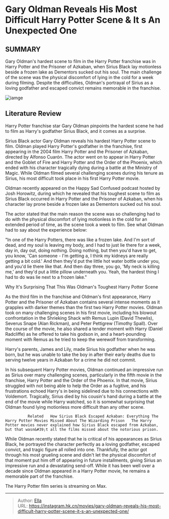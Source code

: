 # Gary Oldman Reveals His Most Difficult Harry Potter Scene &amp; It s An Unexpected One


## SUMMARY 



  Gary Oldman&#39;s hardest scene to film in the Harry Potter franchise was in Harry Potter and the Prisoner of Azkaban, when Sirius Black lay motionless beside a frozen lake as Dementors sucked out his soul.   The main challenge of the scene was the physical discomfort of lying in the cold for a week during filming.   Despite the difficulties, Oldman&#39;s portrayal of Sirius as a loving godfather and escaped convict remains memorable in the franchise.  

![iamge](https://static1.srcdn.com/wordpress/wp-content/uploads/2023/12/gary-oldman-looking-tense-as-sirius-black-in-harry-potter-and-the-prisoner-of-azkaban.jpg)

## Literature Review
Harry Potter franchise star Gary Oldman pinpoints the hardest scene he had to film as Harry&#39;s godfather Sirius Black, and it comes as a surprise.




Sirius Black actor Gary Oldman reveals his hardest Harry Potter scene to film. Oldman played Harry Potter&#39;s godfather in the franchise, first appearing in the 2004 film Harry Potter and the Prisoner of Azkaban, directed by Alfonso Cuarón. The actor went on to appear in Harry Potter and the Goblet of Fire and Harry Potter and the Order of the Phoenix, which ended with his character tragically dying during a battle at the Ministry of Magic. While Oldman filmed several challenging scenes during his tenure as Sirius, his most difficult took place in his first Harry Potter movie.




Oldman recently appeared on the Happy Sad Confused podcast hosted by Josh Horowitz, during which he revealed that his toughest scene to film as Sirius Black occurred in Harry Potter and the Prisoner of Azkaban, when his character lay prone beside a frozen lake as Dementors sucked out his soul.


 

The actor stated that the main reason the scene was so challenging had to do with the physical discomfort of lying motionless in the cold for an extended period of time, as the scene took a week to film. See what Oldman had to say about the experience below:


&#34;In one of the Harry Potters, there was like a frozen lake. And I&#39;m sort of dead, and my soul is leaving my body, and I had to just lie there for a week, day in, day out, doing nothing. Doing nothing, but then you&#39;d have to get, you know, &#39;Can someone - I&#39;m getting a, I think my kidneys are really getting a bit cold.&#39; And then they&#39;d put the little hot water bottle under you, and you&#39;d lie there like that. And then day three, you go, &#39;My neck is killing me,&#39; and they&#39;d put a little pillow underneath you. Yeah, the hardest thing I had to do was lie next to a frozen lake.&#34;






 Why It&#39;s Surprising That This Was Oldman&#39;s Toughest Harry Potter Scene 
          

As the third film in the franchise and Oldman&#39;s first appearance, Harry Potter and the Prisoner of Azkaban contains several intense moments as it grapples with darker themes than the first two Harry Potter movies. Oldman took on many challenging scenes in his first movie, including his blowout confrontation in the Shrieking Shack with Remus Lupin (David Thewlis), Severus Snape (Alan Rickman), and Peter Pettigrew (Timothy Spall). Over the course of the movie, he also shared a tender moment with Harry (Daniel Radcliffe) as he offered to take his godson in, and a heart-pounding moment with Remus as he tried to keep the werewolf from transforming.



Harry&#39;s parents, James and Lily, made Sirius his godfather when he was born, but he was unable to take the boy in after their early deaths due to serving twelve years in Azkaban for a crime he did not commit.







In his subsequent Harry Potter movies, Oldman continued an impressive run as Sirius over many challenging scenes, particularly in the fifth movie in the franchise, Harry Potter and the Order of the Phoenix. In that movie, Sirius struggled with not being able to help the Order as a fugitive, and his frustrations echoed Harry&#39;s in being sidelined due to his connections with Voldemort. Tragically, Sirius died by his cousin&#39;s hand during a battle at the end of the movie while Harry watched, so it is somewhat surprising that Oldman found lying motionless more difficult than any other scene.

              Related   How Sirius Black Escaped Azkaban: Everything The Harry Potter Movies Missed About The Wizarding Prison   The Harry Potter movies never explained how Sirius Black escaped from Azkaban, but that wasn&#39;t all the films missed about the notorious prison.     

While Oldman recently stated that he is critical of his appearances as Sirius Black, he portrayed the character perfectly as a loving godfather, escaped convict, and tragic figure all rolled into one. Thankfully, the actor got through his most grueling scene and didn&#39;t let the physical discomfort of that moment put him off of appearing in future installments, giving Sirius an impressive run and a devastating send-off. While it has been well over a decade since Oldman appeared in a Harry Potter movie, he remains a memorable part of the franchise.






The Harry Potter film series is streaming on Max.






---

> Author: [Ella](https://instagram.hk.cn/)  
> URL: https://instagram.hk.cn/movies/gary-oldman-reveals-his-most-difficult-harry-potter-scene-it-s-an-unexpected-one/  

